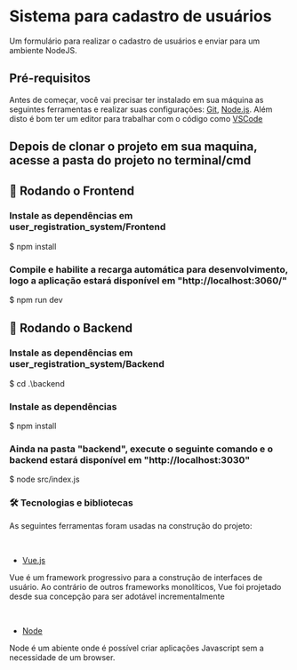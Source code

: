 <h1>Sistema para cadastro de usuários</h1>
<p>Um formulário para realizar o cadastro de usuários e enviar para um ambiente NodeJS.</p>

<h2>Pré-requisitos</h2>
<p>
Antes de começar, você vai precisar ter instalado em sua máquina as seguintes ferramentas e realizar suas configurações:
<a href="https://git-scm.com">Git</a>, <a href="https://nodejs.org/en/">Node.js</a>. 
Além disto é bom ter um editor para trabalhar com o código como <a href="https://code.visualstudio.com/">VSCode</a>
</p>

<h2>Depois de clonar o projeto em sua maquina, acesse a pasta do projeto no terminal/cmd</h2>

<h2>🎲 Rodando o Frontend</h2>

<h3>Instale as dependências em user_registration_system/Frontend</h3>
$ npm install

<h3>Compile e habilite a recarga automática para desenvolvimento, logo a aplicação estará disponível em "http://localhost:3060/"</h3>
$ npm run dev

<h2>🎲 Rodando o Backend</h2>

<h3>Instale as dependências em user_registration_system/Backend</h3>
$ cd .\backend

<h3>Instale as dependências</h3>
$ npm install

<h3>Ainda na pasta "backend", execute o seguinte comando e o backend estará disponível em "http://localhost:3030"</h3>
$ node src/index.js

<h3>🛠 Tecnologias e bibliotecas</h3>
<p>As seguintes ferramentas foram usadas na construção do projeto:</p>
<br>

- [Vue.js](https://br.vuejs.org/)
<p>Vue é um framework progressivo para a construção de interfaces de usuário. Ao contrário de outros frameworks monolíticos, Vue foi projetado desde sua concepção para ser adotável incrementalmente<p>
<br>

- [Node](https://nodejs.org/en/)
<p>Node é um abiente onde é possível criar aplicações Javascript sem a necessidade de um browser.<p>
<br>
